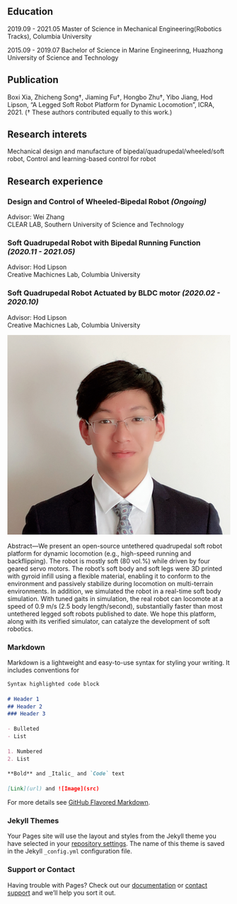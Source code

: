 ## Education

2019.09 - 2021.05 Master of Science in Mechanical Engineering(Robotics Tracks), Columbia University 

2015.09 - 2019.07 Bachelor of Science in Marine Engineerinng, Huazhong University of Science and Technology

## Publication
Boxi Xia, Zhicheng Song†, Jiaming Fu†, Hongbo Zhu†, Yibo Jiang, Hod Lipson, “A Legged Soft Robot Platform for Dynamic Locomotion”, ICRA, 2021. († These authors contributed equally to this work.)

## Research interets
Mechanical design and manufacture of bipedal/quadrupedal/wheeled/soft robot, Control and learning-based control for robot

## Research experience

### Design and Control of Wheeled-Bipedal Robot _(Ongoing)_    

Advisor: Wei Zhang  
CLEAR LAB, Southern University of Science and Technology

### Soft Quadrupedal Robot with Bipedal Running Function _(2020.11 - 2021.05)_

Advisor: Hod Lipson  
Creative Machicnes Lab, Columbia University

### Soft Quadrupedal Robot Actuated by BLDC motor _(2020.02 - 2020.10)_

Advisor: Hod Lipson  
Creative Machicnes Lab, Columbia University

![Branching](./assets/photo.jpg)


Abstract—We present an open-source untethered quadrupedal soft robot platform for dynamic locomotion (e.g., high-speed running and backflipping). The robot is mostly soft (80 vol.%) while driven by four geared servo motors. The robot’s soft body and soft legs were 3D printed with gyroid infill using a flexible material, enabling it to conform to the environment and passively stabilize during locomotion on multi-terrain environments. In addition, we simulated the robot in a real-time soft body simulation. With tuned gaits in simulation, the real robot can locomote at a speed of 0.9 m/s (2.5 body length/second), substantially faster than most untethered legged soft robots published to date. We hope this platform, along with its verified simulator, can catalyze the development of soft robotics.

### Markdown

Markdown is a lightweight and easy-to-use syntax for styling your writing. It includes conventions for

```markdown
Syntax highlighted code block

# Header 1
## Header 2
### Header 3

- Bulleted
- List

1. Numbered
2. List

**Bold** and _Italic_ and `Code` text

[Link](url) and ![Image](src)
```

For more details see [GitHub Flavored Markdown](https://guides.github.com/features/mastering-markdown/).

### Jekyll Themes

Your Pages site will use the layout and styles from the Jekyll theme you have selected in your [repository settings](https://github.com/ZhichengSong6/ZhichengSong6.github.io/settings/pages). The name of this theme is saved in the Jekyll `_config.yml` configuration file.

### Support or Contact

Having trouble with Pages? Check out our [documentation](https://docs.github.com/categories/github-pages-basics/) or [contact support](https://support.github.com/contact) and we’ll help you sort it out.
